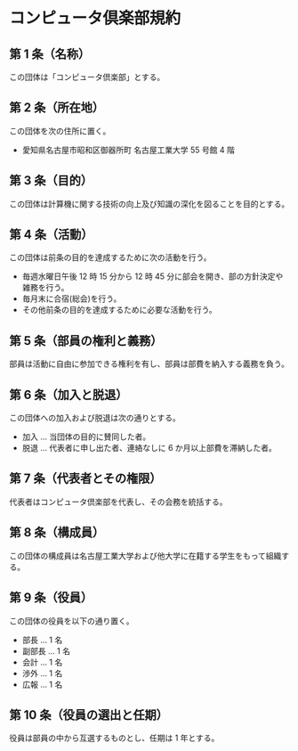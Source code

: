 # コンピュータ倶楽部規約

## 第 1 条（名称）

この団体は「コンピュータ倶楽部」とする。

## 第 2 条（所在地）

この団体を次の住所に置く。

- 愛知県名古屋市昭和区御器所町 名古屋工業大学 55 号館 4 階

## 第 3 条（目的）

この団体は計算機に関する技術の向上及び知識の深化を図ることを目的とする。

## 第 4 条（活動）

この団体は前条の目的を達成するために次の活動を行う。

- 毎週水曜日午後 12 時 15 分から 12 時 45 分に部会を開き、部の方針決定や雑務を行う。
- 毎月末に合宿(総会)を行う。
- その他前条の目的を達成するために必要な活動を行う。

## 第 5 条（部員の権利と義務）

部員は活動に自由に参加できる権利を有し、部員は部費を納入する義務を負う。

## 第 6 条（加入と脱退）

この団体への加入および脱退は次の通りとする。

- 加入 ... 当団体の目的に賛同した者。
- 脱退 ... 代表者に申し出た者、連絡なしに 6 か月以上部費を滞納した者。

## 第 7 条（代表者とその権限）

代表者はコンピュータ倶楽部を代表し、その会務を統括する。

## 第 8 条（構成員）

この団体の構成員は名古屋工業大学および他大学に在籍する学生をもって組織する。

## 第 9 条（役員）

この団体の役員を以下の通り置く。

- 部長 ... 1 名
- 副部長 ... 1 名
- 会計 ... 1 名
- 渉外 ... 1 名
- 広報 ... 1 名

## 第 10 条（役員の選出と任期）

役員は部員の中から互選するものとし、任期は 1 年とする。
